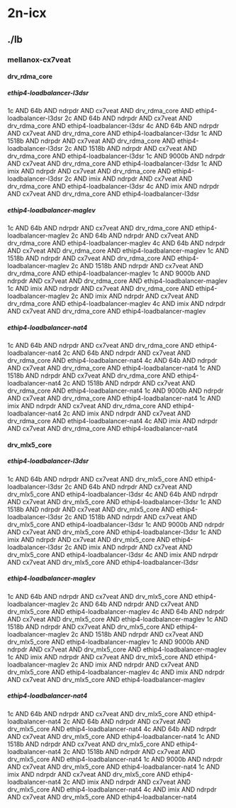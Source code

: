 # 2n-icx
## ./lb
### mellanox-cx7veat
#### drv_rdma_core
##### ethip4-loadbalancer-l3dsr
1c AND 64b AND ndrpdr AND cx7veat AND drv_rdma_core AND ethip4-loadbalancer-l3dsr
2c AND 64b AND ndrpdr AND cx7veat AND drv_rdma_core AND ethip4-loadbalancer-l3dsr
4c AND 64b AND ndrpdr AND cx7veat AND drv_rdma_core AND ethip4-loadbalancer-l3dsr
1c AND 1518b AND ndrpdr AND cx7veat AND drv_rdma_core AND ethip4-loadbalancer-l3dsr
2c AND 1518b AND ndrpdr AND cx7veat AND drv_rdma_core AND ethip4-loadbalancer-l3dsr
1c AND 9000b AND ndrpdr AND cx7veat AND drv_rdma_core AND ethip4-loadbalancer-l3dsr
1c AND imix AND ndrpdr AND cx7veat AND drv_rdma_core AND ethip4-loadbalancer-l3dsr
2c AND imix AND ndrpdr AND cx7veat AND drv_rdma_core AND ethip4-loadbalancer-l3dsr
4c AND imix AND ndrpdr AND cx7veat AND drv_rdma_core AND ethip4-loadbalancer-l3dsr
##### ethip4-loadbalancer-maglev
1c AND 64b AND ndrpdr AND cx7veat AND drv_rdma_core AND ethip4-loadbalancer-maglev
2c AND 64b AND ndrpdr AND cx7veat AND drv_rdma_core AND ethip4-loadbalancer-maglev
4c AND 64b AND ndrpdr AND cx7veat AND drv_rdma_core AND ethip4-loadbalancer-maglev
1c AND 1518b AND ndrpdr AND cx7veat AND drv_rdma_core AND ethip4-loadbalancer-maglev
2c AND 1518b AND ndrpdr AND cx7veat AND drv_rdma_core AND ethip4-loadbalancer-maglev
1c AND 9000b AND ndrpdr AND cx7veat AND drv_rdma_core AND ethip4-loadbalancer-maglev
1c AND imix AND ndrpdr AND cx7veat AND drv_rdma_core AND ethip4-loadbalancer-maglev
2c AND imix AND ndrpdr AND cx7veat AND drv_rdma_core AND ethip4-loadbalancer-maglev
4c AND imix AND ndrpdr AND cx7veat AND drv_rdma_core AND ethip4-loadbalancer-maglev
##### ethip4-loadbalancer-nat4
1c AND 64b AND ndrpdr AND cx7veat AND drv_rdma_core AND ethip4-loadbalancer-nat4
2c AND 64b AND ndrpdr AND cx7veat AND drv_rdma_core AND ethip4-loadbalancer-nat4
4c AND 64b AND ndrpdr AND cx7veat AND drv_rdma_core AND ethip4-loadbalancer-nat4
1c AND 1518b AND ndrpdr AND cx7veat AND drv_rdma_core AND ethip4-loadbalancer-nat4
2c AND 1518b AND ndrpdr AND cx7veat AND drv_rdma_core AND ethip4-loadbalancer-nat4
1c AND 9000b AND ndrpdr AND cx7veat AND drv_rdma_core AND ethip4-loadbalancer-nat4
1c AND imix AND ndrpdr AND cx7veat AND drv_rdma_core AND ethip4-loadbalancer-nat4
2c AND imix AND ndrpdr AND cx7veat AND drv_rdma_core AND ethip4-loadbalancer-nat4
4c AND imix AND ndrpdr AND cx7veat AND drv_rdma_core AND ethip4-loadbalancer-nat4
#### drv_mlx5_core
##### ethip4-loadbalancer-l3dsr
1c AND 64b AND ndrpdr AND cx7veat AND drv_mlx5_core AND ethip4-loadbalancer-l3dsr
2c AND 64b AND ndrpdr AND cx7veat AND drv_mlx5_core AND ethip4-loadbalancer-l3dsr
4c AND 64b AND ndrpdr AND cx7veat AND drv_mlx5_core AND ethip4-loadbalancer-l3dsr
1c AND 1518b AND ndrpdr AND cx7veat AND drv_mlx5_core AND ethip4-loadbalancer-l3dsr
2c AND 1518b AND ndrpdr AND cx7veat AND drv_mlx5_core AND ethip4-loadbalancer-l3dsr
1c AND 9000b AND ndrpdr AND cx7veat AND drv_mlx5_core AND ethip4-loadbalancer-l3dsr
1c AND imix AND ndrpdr AND cx7veat AND drv_mlx5_core AND ethip4-loadbalancer-l3dsr
2c AND imix AND ndrpdr AND cx7veat AND drv_mlx5_core AND ethip4-loadbalancer-l3dsr
4c AND imix AND ndrpdr AND cx7veat AND drv_mlx5_core AND ethip4-loadbalancer-l3dsr
##### ethip4-loadbalancer-maglev
1c AND 64b AND ndrpdr AND cx7veat AND drv_mlx5_core AND ethip4-loadbalancer-maglev
2c AND 64b AND ndrpdr AND cx7veat AND drv_mlx5_core AND ethip4-loadbalancer-maglev
4c AND 64b AND ndrpdr AND cx7veat AND drv_mlx5_core AND ethip4-loadbalancer-maglev
1c AND 1518b AND ndrpdr AND cx7veat AND drv_mlx5_core AND ethip4-loadbalancer-maglev
2c AND 1518b AND ndrpdr AND cx7veat AND drv_mlx5_core AND ethip4-loadbalancer-maglev
1c AND 9000b AND ndrpdr AND cx7veat AND drv_mlx5_core AND ethip4-loadbalancer-maglev
1c AND imix AND ndrpdr AND cx7veat AND drv_mlx5_core AND ethip4-loadbalancer-maglev
2c AND imix AND ndrpdr AND cx7veat AND drv_mlx5_core AND ethip4-loadbalancer-maglev
4c AND imix AND ndrpdr AND cx7veat AND drv_mlx5_core AND ethip4-loadbalancer-maglev
##### ethip4-loadbalancer-nat4
1c AND 64b AND ndrpdr AND cx7veat AND drv_mlx5_core AND ethip4-loadbalancer-nat4
2c AND 64b AND ndrpdr AND cx7veat AND drv_mlx5_core AND ethip4-loadbalancer-nat4
4c AND 64b AND ndrpdr AND cx7veat AND drv_mlx5_core AND ethip4-loadbalancer-nat4
1c AND 1518b AND ndrpdr AND cx7veat AND drv_mlx5_core AND ethip4-loadbalancer-nat4
2c AND 1518b AND ndrpdr AND cx7veat AND drv_mlx5_core AND ethip4-loadbalancer-nat4
1c AND 9000b AND ndrpdr AND cx7veat AND drv_mlx5_core AND ethip4-loadbalancer-nat4
1c AND imix AND ndrpdr AND cx7veat AND drv_mlx5_core AND ethip4-loadbalancer-nat4
2c AND imix AND ndrpdr AND cx7veat AND drv_mlx5_core AND ethip4-loadbalancer-nat4
4c AND imix AND ndrpdr AND cx7veat AND drv_mlx5_core AND ethip4-loadbalancer-nat4